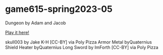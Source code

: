 # game615-spring2023-05
 
Dungeon by Adam and Jacob

[Play it here!](https://lemosadam.github.io/game615-spring2023-05/Play/)


skull003 by Jake K-H [CC-BY] via Poly Pizza
Armor Metal byQuaternius
Shield Heater byQuaternius
Long Sword by ImForth [CC-BY] via Poly Pizza
